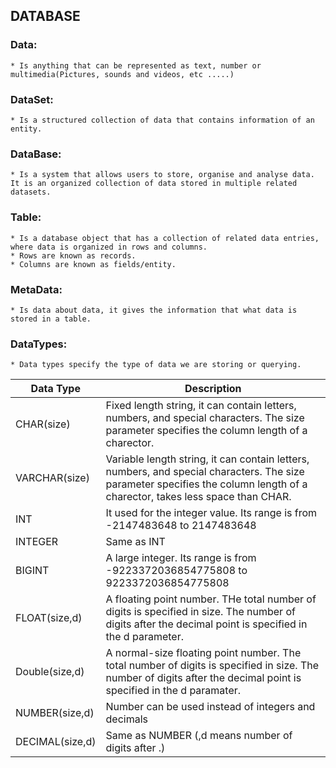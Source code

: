 DATABASE
--------
### Data: 
    * Is anything that can be represented as text, number or multimedia(Pictures, sounds and videos, etc .....)
### DataSet: 
    * Is a structured collection of data that contains information of an entity.
### DataBase:
    * Is a system that allows users to store, organise and analyse data. It is an organized collection of data stored in multiple related datasets.
### Table:
    * Is a database object that has a collection of related data entries, where data is organized in rows and columns.
    * Rows are known as records.
    * Columns are known as fields/entity.
### MetaData:
    * Is data about data, it gives the information that what data is stored in a table.
### DataTypes:
    * Data types specify the type of data we are storing or querying.
| Data Type  | Description |
| ---------  | ----------- |
| CHAR(size)      | Fixed length string, it can contain letters, numbers, and special characters. The size parameter specifies the column length of a charector.|
| VARCHAR(size)   | Variable length string, it can contain letters, numbers, and special characters. The size parameter specifies the column length of a charector, takes less space than CHAR. |
| INT       | It used for the integer value. Its range is from -2147483648 to 2147483648 |
| INTEGER   | Same as INT |
| BIGINT    | A large integer. Its range is from -9223372036854775808 to 9223372036854775808 |
| FLOAT(size,d)     | A floating point number. THe total number of digits is specified in size. The number of digits after the decimal point is specified in the d parameter. |
| Double(size,d) | A normal-size floating point number. The total number of digits is specified in size. The number of digits after the decimal point is specified in the d paramater. |
| NUMBER(size,d) | Number can be used instead of integers and decimals |
| DECIMAL(size,d) | Same as NUMBER (,d means number of digits after .) |
